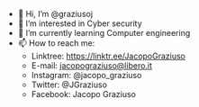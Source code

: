 - 👋 Hi, I’m @graziusoj
- 👀 I’m interested in Cyber security
- 🌱 I’m currently learning Computer engineering
- 📫 How to reach me: 
  - Linktree: https://linktr.ee/JacopoGraziuso
  - E-mail: jacopograziuso@libero.it
  - Instagram: @jacopo_graziuso
  - Twitter: @JGraziuso
  - Facebook: Jacopo Graziuso
<!---
graziusoj/graziusoj is a ✨ special ✨ repository because its `README.md` (this file) appears on your GitHub profile.
You can click the Preview link to take a look at your changes.
--->
